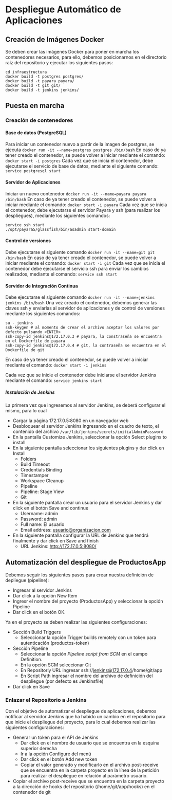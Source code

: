 

# Despliegue Automático de Aplicaciones
## Creación de Imágenes Docker
Se deben crear las imágenes Docker para poner en marcha los contenedores necesarios, para ello, debemos posicionarnos en el directorio raíz del repositorio y ejecutar los siguientes pasos:
```
cd infraestructura
docker build -t postgres postgres/
docker build -t payara payara/
docker build -t git git/
docker build -t jenkins jenkins/
```
## Puesta en marcha
### Creación de contenedores
#### Base de datos (PostgreSQL)
Para iniciar un contenedor nuevo a partir de la imagen de postgres, se ejecuta
`docker run -it --name=postgres postgres /bin/bash`
En caso de ya tener creado el contenedor, se puede volver a iniciar mediante el comando:
`docker start -i postgres`
Cada vez que se inicia el contenedor, debe ejecutarse el servicio de base de datos, mediante el siguiente comando:
`service postgresql start`

#### Servidor de Aplicaciones
Iniciar un nuevo contenedor
`docker run -it --name=payara payara /bin/bash`
En caso de ya tener creado el contenedor, se puede volver a iniciar mediante el comando:
`docker start -i payara`
Cada vez que se inicia el contenedor, debe ejecutarse el servidor Payara y ssh (para realizar los despliegues), mediante los siguientes comandos:
```
service ssh start
./opt/payara5/glassfish/bin/asadmin start-domain
```

#### Control de versiones
Debe ejecutarse el siguiente comando
`docker run -it --name=git git /bin/bash`
En caso de ya tener creado el contenedor, se puede volver a iniciar mediante el comando:
`docker start -i git`
Cada vez que se inicia el contenedor debe ejecutarse el servicio ssh para enviar los cambios realizados, mediante el comando:
`service ssh start`

#### Servidor de Integración Continua
Debe ejecutarse el siguiente comando
`docker run -it --name=jenkins jenkins /bin/bash`
Una vez creado el contenedor, debemos generar las claves ssh y enviarlas al servidor de aplicaciones y de control de versiones mediante los siguientes comandos:
```
su - jenkins
ssh-keygen # al momento de crear el archivo aceptar los valores por defecto pulsando <ENTER>
ssh-copy-id jenkins@172.17.0.3 # payara, la constraseña se encuentra en el Dockerfile de payara
ssh-copy-id jenkins@172.17.0.4 # git, la contraseña se encuentra en el Dockerfile de git
```

En caso de ya tener creado el contenedor, se puede volver a iniciar mediante el comando:
`docker start -i jenkins`

Cada vez que se inicie el contenedor debe iniciarse el servidor Jenkins mediante el comando:
`service jenkins start`

##### Instalación de Jenkins
La primera vez que ingresemos al servidor Jenkins, se deberá configurar el mismo, para lo cual
 - Cargar la página 172.17.0.5:8080 en un navegador web
 - Desbloquear el servidor Jenkins ingresando en el cuadro de texto, el contenido del archivo `/var/lib/jenkins/secrets/initialAdminPassword`
 - En la pantalla Customize Jenkins, seleccionar la opción Select plugins to install
 - En la siguiente pantalla seleccionar los siguientes plugins y dar click en Install
	 - Folders
	 - Build Timeout
	 - Credentials Binding
	 - Timestamper
	 - Workspace Cleanup
	 - Pipeline
	 - Pipeline: Stage View
	 - Git
 - En la siguiente pantalla crear un usuario para el servidor Jenkins y dar click en el botón Save and continue
	 - Username: admin
	 - Password: admin
	 - Full name: El usuario
	 - Email address: usuario@organizacion.com
 - En la siguiente pantalla configurar la URL de Jenkins que tendrá finalmente y dar click en Save and finish
	 - URL Jenkins: http://172.17.0.5:8080/

## Automatización del despliegue de ProductosApp
Debemos seguir los siguientes pasos para crear nuestra definición de depliegue (pipeline):
- Ingresar al servidor Jenkins
- Dar click a la opción New Item
- Ingresr el nombre del proyecto (ProductosApp) y seleccionar la opción Pipeline
- Dar click en el botón OK.

Ya en el proyecto se deben realizar las siguientes configuraciones:
* Sección Build Triggers
	* Seleccionar la opción Trigger builds remotely con un token para autenticación (productos-token)
* Sección Pipeline
	* Seleccionar la opción *Pipeline script from SCM* en el campo Definition.
	* En la opción SCM seleccionar Git
	* En Repositoriy URL ingresar ssh://jenkins@172.17.0.4/home/git/app
	* En Script Path ingresar el nombre del archivo de definición del despliegue (por defecto es Jenkinsfile)
* Dar click en Save

### Enlazar el Repositorio a Jenkins
Con el objetivo de automatizar el despliegue de aplicaciones, debemos notificar al servidor Jenkins que ha habido un cambio en el repositorio para que inicie el despliegue del proyecto, para lo cual debemos realizar las siguientes configuraciones:
* Generar un token para el API de Jenkins
	* Dar click en el nombre de usuario que se encuentra en la esquina superior derecha
	* Ir a la opción Configure del menú
	* Dar click en el botón Add new token
	* Copiar el valor generado y modificarlo en el archivo post-receive que se encuentra en la carpeta proyecto en la línea de la petición para realizar el despliegue en relación al parámetro usuario.
* Copiar el archivo post-receive que se encuentra en la carpeta proyecto a la dirección de hooks del repositorio (/home/git/app/hooks) en el contenedor de git
